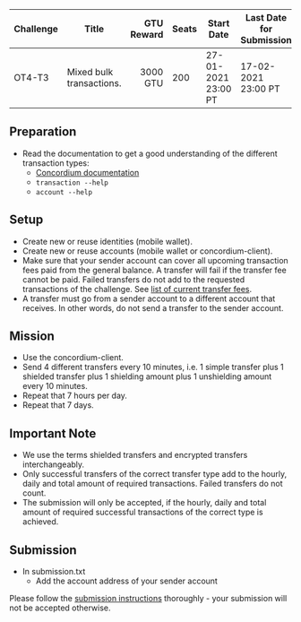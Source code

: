 | Challenge | Title | GTU Reward | Seats | Start Date | Last Date for Submission  |
| -         | -     |          -:| -     |-           | -                         |
| OT4-T3    | Mixed bulk transactions. | 3000 GTU | 200 | 27-01-2021 23:00 PT | 17-02-2021 23:00 PT |
##

## Preparation
- Read the documentation to get a good understanding of the different transaction types:
  - [Concordium documentation](https://developers.concordium.com/en/testnet4/testnet/references/transactions.html)
  - `transaction --help`
  - `account --help`

## Setup
- Create new or reuse identities (mobile wallet).
- Create new or reuse accounts (mobile wallet or concordium-client).
- Make sure that your sender account can cover all upcoming transaction fees paid from the general balance. A transfer will fail if the transfer fee cannot be paid. Failed transfers do not add to the requested transactions of the challenge. See [list of current transfer fees](https://github.com/Concordium/Testnet4-Challenges/issues/75).
- A transfer must go from a sender account to a different account that receives. In other words, do not send a transfer to the sender account.

## Mission
- Use the concordium-client.
- Send 4 different transfers every 10 minutes, i.e. 1 simple transfer plus 1 shielded transfer plus 1 shielding amount plus 1 unshielding amount every 10 minutes.
- Repeat that 7 hours per day.
- Repeat that 7 days.

## Important Note
- We use the terms shielded transfers and encrypted transfers interchangeably.
- Only successful transfers of the correct transfer type add to the hourly, daily and total amount of required transactions. Failed transfers do not count.
- The submission will only be accepted, if the hourly, daily and total amount of required successful transactions of the correct type is achieved.

## Submission
- In submission.txt
  - Add the account address of your sender account

Please follow the [submission instructions](/submission-process.md) thoroughly - your submission will not be accepted otherwise.
